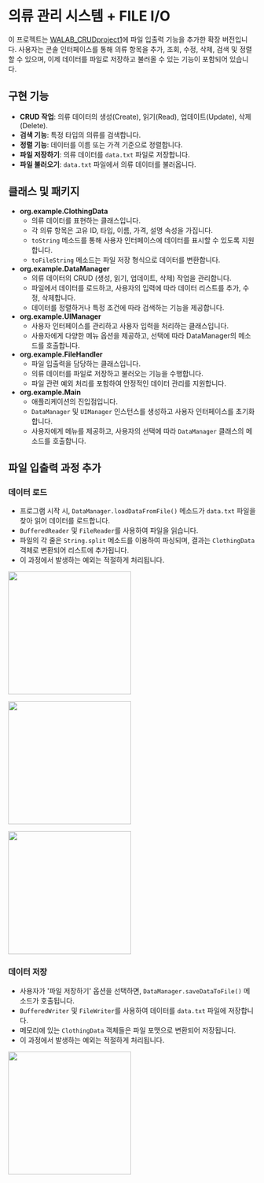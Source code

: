 # 의류 관리 시스템 + FILE I/O

이 프로젝트는 [WALAB_CRUDproject1](https://github.com/GaEunJang/WALAB_CRUDproject1)에 파일 입출력 기능을 추가한 확장 버전입니다. 사용자는 콘솔 인터페이스를 통해 의류 항목을 추가, 조회, 수정, 삭제, 검색 및 정렬할 수 있으며, 이제 데이터를 파일로 저장하고 불러올 수 있는 기능이 포함되어 있습니다.

## 구현 기능
- **CRUD 작업**: 의류 데이터의 생성(Create), 읽기(Read), 업데이트(Update), 삭제(Delete).
- **검색 기능**: 특정 타입의 의류를 검색합니다.
- **정렬 기능**: 데이터를 이름 또는 가격 기준으로 정렬합니다.
- **파일 저장하기**: 의류 데이터를 `data.txt` 파일로 저장합니다.
- **파일 불러오기**: `data.txt` 파일에서 의류 데이터를 불러옵니다.

## 클래스 및 패키지
- **org.example.ClothingData**
  - 의류 데이터를 표현하는 클래스입니다.
  - 각 의류 항목은 고유 ID, 타입, 이름, 가격, 설명 속성을 가집니다.
  - `toString` 메소드를 통해 사용자 인터페이스에 데이터를 표시할 수 있도록 지원합니다.
  - `toFileString` 메소드는 파일 저장 형식으로 데이터를 변환합니다.
- **org.example.DataManager**
  - 의류 데이터의 CRUD (생성, 읽기, 업데이트, 삭제) 작업을 관리합니다.
  - 파일에서 데이터를 로드하고, 사용자의 입력에 따라 데이터 리스트를 추가, 수정, 삭제합니다.
  - 데이터를 정렬하거나 특정 조건에 따라 검색하는 기능을 제공합니다.
- **org.example.UIManager**
  - 사용자 인터페이스를 관리하고 사용자 입력을 처리하는 클래스입니다.
  - 사용자에게 다양한 메뉴 옵션을 제공하고, 선택에 따라 DataManager의 메소드를 호출합니다.
- **org.example.FileHandler**
  - 파일 입출력을 담당하는 클래스입니다.
  - 의류 데이터를 파일로 저장하고 불러오는 기능을 수행합니다.
  - 파일 관련 예외 처리를 포함하여 안정적인 데이터 관리를 지원합니다.
- **org.example.Main**
  - 애플리케이션의 진입점입니다.
  - `DataManager` 및 `UIManager` 인스턴스를 생성하고 사용자 인터페이스를 초기화합니다.
  - 사용자에게 메뉴를 제공하고, 사용자의 선택에 따라 `DataManager` 클래스의 메소드를 호출합니다.

## 파일 입출력 과정 추가
### 데이터 로드
- 프로그램 시작 시, `DataManager.loadDataFromFile()` 메소드가 `data.txt` 파일을 찾아 읽어 데이터를 로드합니다.
- `BufferedReader` 및 `FileReader`를 사용하여 파일을 읽습니다.
- 파일의 각 줄은 `String.split` 메소드를 이용하여 파싱되며, 결과는 `ClothingData` 객체로 변환되어 리스트에 추가됩니다.
- 이 과정에서 발생하는 예외는 적절하게 처리됩니다.
    
<img width="250" src="https://github.com/GaEunJang/WALAB_CRUDproject2/assets/103119924/c78224c7-9533-48dd-a872-cc47d93a7a4a.png"><br>

<img width="250" src="https://github.com/GaEunJang/WALAB_CRUDproject2/assets/103119924/35d0b15e-6de4-4af9-a36f-c27cda409e1c.png"><br>

<img width="250" src="https://github.com/GaEunJang/WALAB_CRUDproject2/assets/103119924/3cb2b919-fa5a-4666-99d5-7c663952686a.png"><br>

### 데이터 저장
- 사용자가 '파일 저장하기' 옵션을 선택하면, `DataManager.saveDataToFile()` 메소드가 호출됩니다.
- `BufferedWriter` 및 `FileWriter`를 사용하여 데이터를 `data.txt` 파일에 저장합니다.
- 메모리에 있는 `ClothingData` 객체들은 파일 포맷으로 변환되어 저장됩니다.
- 이 과정에서 발생하는 예외는 적절하게 처리됩니다.

<img width="250" src="https://github.com/GaEunJang/WALAB_CRUDproject2/assets/103119924/1c2a6f32-4d32-444d-88f6-021c4e8e276e.png"><br>
